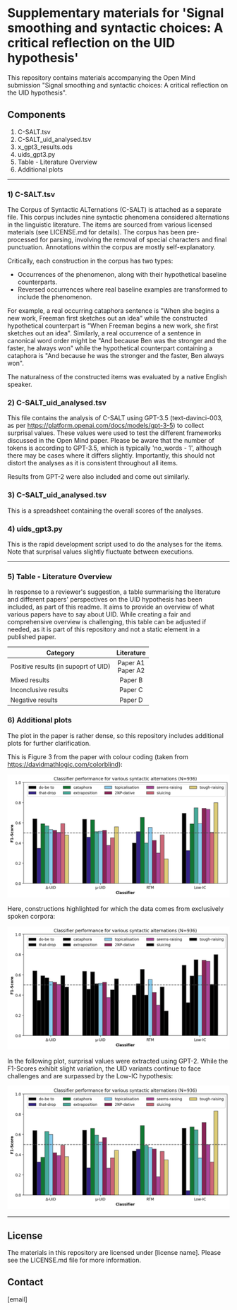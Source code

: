 # Supplementary materials for 'Signal smoothing and syntactic choices: A critical reflection on the UID hypothesis'

This repository contains materials accompanying the Open Mind submission "Signal smoothing and syntactic choices: A critical reflection on the UID hypothesis". 



## Components

1) C-SALT.tsv
2) C-SALT_uid_analysed.tsv
3) x_gpt3_results.ods
4) uids_gpt3.py
5) Table - Literature Overview
6) Additional plots

---

### 1) C-SALT.tsv

The Corpus of Syntactic ALTernations (C-SALT) is attached as a separate file. This corpus includes nine syntactic phenomena considered alternations in the linguistic literature. The items are sourced from various licensed materials (see LICENSE.md for details). The corpus has been pre-processed for parsing, involving the removal of special characters and final punctuation. Annotations within the corpus are mostly self-explanatory.

Critically, each construction in the corpus has two types:

- Occurrences of the phenomenon, along with their hypothetical baseline counterparts.
- Reversed occurrences where real baseline examples are transformed to include the phenomenon.

For example, a real occurring cataphora sentence is "When she begins a new work, Freeman first sketches out an idea" while the constructed hypothetical counterpart is "When Freeman begins a new work, she first sketches out an idea". Similarly, a real occurrence of a sentence in canonical word order might be "And because Ben was the stronger and the faster, he always won" while the hypothetical counterpart containing a cataphora is "And because he was the stronger and the faster, Ben always won".

The naturalness of the constructed items was evaluated by a native English speaker. 



### 2) C-SALT_uid_analysed.tsv

This file contains the analysis of C-SALT using GPT-3.5 (text-davinci-003, as per https://platform.openai.com/docs/models/gpt-3-5) to collect surprisal values. These values were used to test the different frameworks discussed in the Open Mind paper. Please be aware that the number of tokens is according to GPT-3.5, which is typically 'no_words - 1', although there may be cases where it differs slightly. Importantly, this should not distort the analyses as it is consistent throughout all items. 

Results from GPT-2 were also included and come out similarly. 



### 3) C-SALT_uid_analysed.tsv

This is a spreadsheet containing the overall scores of the analyses. 



### 4) uids_gpt3.py

This is the rapid development script used to do the analyses for the items. Note that surprisal values slightly fluctuate between executions. 



---

### 5) Table - Literature Overview

In response to a reviewer's suggestion, a table summarising the literature and different papers' perspectives on the UID hypothesis has been included, as part of this readme. It aims to provide an overview of what various papers have to say about UID. While creating a fair and comprehensive overview is challenging, this table can be adjusted if needed, as it is part of this repository and not a static element in a published paper.

| Category        | Literature           | 
| ------------- |:-------------:| 
| Positive results (in supoprt of UID)      | Paper A1 <br /> Paper A2| 
| Mixed results      | Paper B      | 
| Inconclusive results | Paper C      | 
| Negative results | Paper D      | 



### 6) Additional plots

The plot in the paper is rather dense, so this repository includes additional plots for further clarification. 

This is Figure 3 from the paper with colour coding (taken from https://davidmathlogic.com/colorblind): 

![fig3colour](https://github.com/arizus/uid/blob/main/alternationsresults3_colour.png?raw=true)

Here, constructions highlighted for which the data comes from exclusively spoken corpora: 

![fig3spoken](https://github.com/arizus/uid/blob/main/alternationsresults3_spoken.png?raw=true)

In the following plot, surprisal values were extracted using GPT-2. While the F1-Scores exhibit slight variation, the UID variants continue to face challenges and are surpassed by the Low-IC hypothesis:

![fig3spoken](https://github.com/arizus/uid/blob/main/alternationsresults_gpt2.png?raw=true)

---



## License

The materials in this repository are licensed under [license name]. Please see the LICENSE.md file for more information. 



## Contact

[email]

